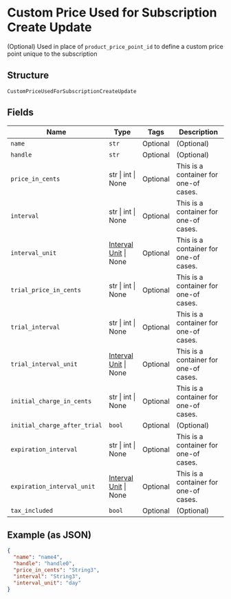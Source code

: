 
# Custom Price Used for Subscription Create Update

(Optional) Used in place of `product_price_point_id` to define a custom price point unique to the subscription

## Structure

`CustomPriceUsedForSubscriptionCreateUpdate`

## Fields

| Name | Type | Tags | Description |
|  --- | --- | --- | --- |
| `name` | `str` | Optional | (Optional) |
| `handle` | `str` | Optional | (Optional) |
| `price_in_cents` | str \| int \| None | Optional | This is a container for one-of cases. |
| `interval` | str \| int \| None | Optional | This is a container for one-of cases. |
| `interval_unit` | [Interval Unit](../../doc/models/interval-unit-enum.md) \| None | Optional | This is a container for one-of cases. |
| `trial_price_in_cents` | str \| int \| None | Optional | This is a container for one-of cases. |
| `trial_interval` | str \| int \| None | Optional | This is a container for one-of cases. |
| `trial_interval_unit` | [Interval Unit](../../doc/models/interval-unit-enum.md) \| None | Optional | This is a container for one-of cases. |
| `initial_charge_in_cents` | str \| int \| None | Optional | This is a container for one-of cases. |
| `initial_charge_after_trial` | `bool` | Optional | (Optional) |
| `expiration_interval` | str \| int \| None | Optional | This is a container for one-of cases. |
| `expiration_interval_unit` | [Interval Unit](../../doc/models/interval-unit-enum.md) \| None | Optional | This is a container for one-of cases. |
| `tax_included` | `bool` | Optional | (Optional) |

## Example (as JSON)

```json
{
  "name": "name4",
  "handle": "handle0",
  "price_in_cents": "String3",
  "interval": "String3",
  "interval_unit": "day"
}
```

